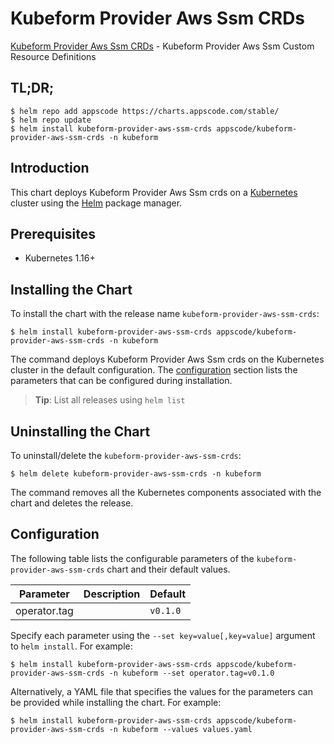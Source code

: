 # Kubeform Provider Aws Ssm CRDs

[Kubeform Provider Aws Ssm CRDs](https://github.com/kubeform) - Kubeform Provider Aws Ssm Custom Resource Definitions

## TL;DR;

```console
$ helm repo add appscode https://charts.appscode.com/stable/
$ helm repo update
$ helm install kubeform-provider-aws-ssm-crds appscode/kubeform-provider-aws-ssm-crds -n kubeform
```

## Introduction

This chart deploys Kubeform Provider Aws Ssm crds on a [Kubernetes](http://kubernetes.io) cluster using the [Helm](https://helm.sh) package manager.

## Prerequisites

- Kubernetes 1.16+

## Installing the Chart

To install the chart with the release name `kubeform-provider-aws-ssm-crds`:

```console
$ helm install kubeform-provider-aws-ssm-crds appscode/kubeform-provider-aws-ssm-crds -n kubeform
```

The command deploys Kubeform Provider Aws Ssm crds on the Kubernetes cluster in the default configuration. The [configuration](#configuration) section lists the parameters that can be configured during installation.

> **Tip**: List all releases using `helm list`

## Uninstalling the Chart

To uninstall/delete the `kubeform-provider-aws-ssm-crds`:

```console
$ helm delete kubeform-provider-aws-ssm-crds -n kubeform
```

The command removes all the Kubernetes components associated with the chart and deletes the release.

## Configuration

The following table lists the configurable parameters of the `kubeform-provider-aws-ssm-crds` chart and their default values.

|  Parameter   | Description | Default  |
|--------------|-------------|----------|
| operator.tag |             | `v0.1.0` |


Specify each parameter using the `--set key=value[,key=value]` argument to `helm install`. For example:

```console
$ helm install kubeform-provider-aws-ssm-crds appscode/kubeform-provider-aws-ssm-crds -n kubeform --set operator.tag=v0.1.0
```

Alternatively, a YAML file that specifies the values for the parameters can be provided while
installing the chart. For example:

```console
$ helm install kubeform-provider-aws-ssm-crds appscode/kubeform-provider-aws-ssm-crds -n kubeform --values values.yaml
```
